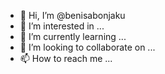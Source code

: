 - 👋 Hi, I’m @benisabonjaku
- 👀 I’m interested in ...
- 🌱 I’m currently learning ...
- 💞️ I’m looking to collaborate on ...
- 📫 How to reach me ...

<!---
benisabonjaku/benisabonjaku is a ✨ special ✨ repository because its `README.md` (this file) appears on your GitHub profile.
You can click the Preview link to take a look at your changes.
--->
